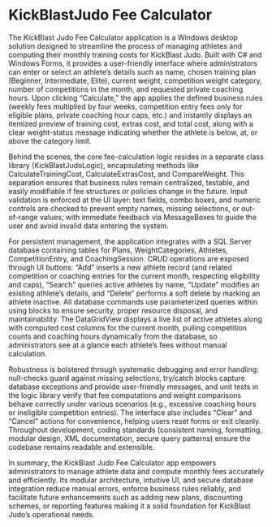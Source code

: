# KickBlastJudo Fee Calculator

The KickBlast Judo Fee Calculator application is a Windows desktop solution designed to streamline the process of managing athletes and computing their monthly training costs for KickBlast Judo. Built with C# and Windows Forms, it provides a user-friendly interface where administrators can enter or select an athlete’s details such as name, chosen training plan (Beginner, Intermediate, Elite), current weight, competition weight category, number of competitions in the month, and requested private coaching hours. Upon clicking “Calculate,” the app applies the defined business rules (weekly fees multiplied by four weeks, competition entry fees only for eligible plans, private coaching hour caps, etc.) and instantly displays an itemized preview of training cost, extras cost, and total cost, along with a clear weight-status message indicating whether the athlete is below, at, or above the category limit.

Behind the scenes, the core fee-calculation logic resides in a separate class library (KickBlastJudoLogic), encapsulating methods like CalculateTrainingCost, CalculateExtrasCost, and CompareWeight. This separation ensures that business rules remain centralized, testable, and easily modifiable if fee structures or policies change in the future. Input validation is enforced at the UI layer: text fields, combo boxes, and numeric controls are checked to prevent empty names, missing selections, or out-of-range values, with immediate feedback via MessageBoxes to guide the user and avoid invalid data entering the system.

For persistent management, the application integrates with a SQL Server database containing tables for Plans, WeightCategories, Athletes, CompetitionEntry, and CoachingSession. CRUD operations are exposed through UI buttons: “Add” inserts a new athlete record (and related competition or coaching entries for the current month, respecting eligibility and caps), “Search” queries active athletes by name, “Update” modifies an existing athlete’s details, and “Delete” performs a soft delete by marking an athlete inactive. All database commands use parameterized queries within using blocks to ensure security, proper resource disposal, and maintainability. The DataGridView displays a live list of active athletes along with computed cost columns for the current month, pulling competition counts and coaching hours dynamically from the database, so administrators see at a glance each athlete’s fees without manual calculation.

Robustness is bolstered through systematic debugging and error handling: null-checks guard against missing selections, try/catch blocks capture database exceptions and provide user-friendly messages, and unit tests in the logic library verify that fee computations and weight comparisons behave correctly under various scenarios (e.g., excessive coaching hours or ineligible competition entries). The interface also includes “Clear” and “Cancel” actions for convenience, helping users reset forms or exit cleanly. Throughout development, coding standards (consistent naming, formatting, modular design, XML documentation, secure query patterns) ensure the codebase remains readable and extensible.

In summary, the KickBlast Judo Fee Calculator app empowers administrators to manage athlete data and compute monthly fees accurately and efficiently. Its modular architecture, intuitive UI, and secure database integration reduce manual errors, enforce business rules reliably, and facilitate future enhancements such as adding new plans, discounting schemes, or reporting features making it a solid foundation for KickBlast Judo’s operational needs.
